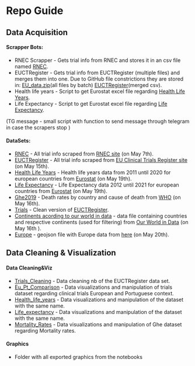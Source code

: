 # Repo Guide

## Data Acquisition

#### Scrapper Bots:

- RNEC Scrapper - Gets trial info from RNEC and stores it in an csv file named [RNEC](https://github.com/Dpf050/Programming-Project/blob/59d364b01eb7bc6cc0d765ac57d1de6b4c7d65e3/DataSets/RNEC.csv).
- EUCTRegister - Gets trial info from EUCTRegister (multiple files) and merges them into one. Due to GitHub file constrictions they are stored in: [EU_data.zip](https://drive.google.com/file/d/1TlMjoSPUPPzriZOIh_PvQjVAw3Pml0nx/view?usp=share_link)(all files by batch) [EUCTRegister](https://drive.google.com/file/d/1Lo6zbyhzTMww79L3ssETF51_E8rUqZi_/view?usp=share_link)(merged csv).
- Health life years - Script to get Eurostat excel file regarding [Health Life Years](https://github.com/Dpf050/Programming-Project/blob/744abdc3d2ea6aff87ff4cba54e512fafb962381/DataSets/Healthy%20Life%20Years.xlsx).
- Life Expectancy - Script to get Eurostat excel file regarding [Life Expectancy](https://github.com/Dpf050/Programming-Project/blob/744abdc3d2ea6aff87ff4cba54e512fafb962381/DataSets/Life%20Expectancy.xlsx).

 (TG message - small script with function to send message through telegram in case the scrapers stop )

#### DataSets:

- [RNEC](https://github.com/Dpf050/Programming-Project/blob/59d364b01eb7bc6cc0d765ac57d1de6b4c7d65e3/DataSets/RNEC.csv) - All trial info scraped from [RNEC site](https://www.rnec.pt/) (on May 7th).
- [EUCTRegister](https://drive.google.com/file/d/1Lo6zbyhzTMww79L3ssETF51_E8rUqZi_/view?usp=share_link) - All trial info scraped from [EU Clinical Trials Register site](https://www.clinicaltrialsregister.eu/) (on May 15th).
- [Health Life Years](https://github.com/Dpf050/Programming-Project/blob/744abdc3d2ea6aff87ff4cba54e512fafb962381/DataSets/Healthy%20Life%20Years.xlsx) - Health life years data from 2011 until 2020 for european countries from [Eurostat](https://ec.europa.eu/eurostat/web/main/data/database) (on May 19th).
- [Life Expectancy](https://github.com/Dpf050/Programming-Project/blob/744abdc3d2ea6aff87ff4cba54e512fafb962381/DataSets/Life%20Expectancy.xlsx) - Life Expectancy data 2012 until 2021 for european countries from [Eurostat](https://ec.europa.eu/eurostat/web/main/data/database) (on May 19th).
- [Ghe2019](https://github.com/Dpf050/Programming-Project/blob/532b41d1de3e1240ffbc285ebc5a672b52df3179/DataSets/ghe2019_death-rates-country.xlsx) - Death rates by country and cause of death from [WHO](https://www.who.int/data/gho/data/themes/mortality-and-global-health-estimates/ghe-leading-causes-of-death) (on May 16th).
- [Trials](https://github.com/Dpf050/Programming-Project/blob/cafa31719723bb14f37eba1ed59a488158e951d2/DataSets/trials.csv) - Clean version of [EUCTRegister](https://drive.google.com/file/d/1Lo6zbyhzTMww79L3ssETF51_E8rUqZi_/view?usp=share_link).
- [Continents acording to our world in data](https://github.com/Dpf050/Programming-Project/blob/da0f2a22ec2196547bd771d2710799a935252466/DataSets/continents-according-to-our-world-in-data.csv) - data file containing countries and respective continents (used for filtering) from [Our World in Data](https://ourworldindata.org/grapher/continents-according-to-our-world-in-data) (on May 16th ).
- [Europe](https://github.com/Dpf050/Programming-Project/blob/9ed09a328415075e0a1f8b1cf21bec2af4c22d93/DataSets/europe.geojson) - geojson file with Europe data from [here](https://github.com/leakyMirror/map-of-europe/blob/master/GeoJSON/europe.geojson) (on May 20th).

## Data Cleaning & Visualization

#### Data Cleaning&Viz

- [Trials_Cleaning](https://github.com/Dpf050/Programming-Project/blob/1728534270800b88fe8bc65926765e6e1c046b76/Cleaning&Viz/Trials_Cleaning.ipynb) - Data cleaning nb of the EUCTRegister data set.
- [Eu_Pt_Comparison](https://github.com/Dpf050/Programming-Project/blob/1728534270800b88fe8bc65926765e6e1c046b76/Cleaning&Viz/Eu_Pt_Comparison.ipynb) - Data visualizations and manipulation of trials dataset regarding clinical trials European and Portuguese context.
- [Health_life_years](https://github.com/Dpf050/Programming-Project/blob/1728534270800b88fe8bc65926765e6e1c046b76/Cleaning&Viz/Healthy_life_years.ipynb) - Data visualizations and manipulation of the dataset with the same name.
- [Life_expectancy](https://github.com/Dpf050/Programming-Project/blob/1728534270800b88fe8bc65926765e6e1c046b76/Cleaning&Viz/Life_expectancy.ipynb) - Data visualizations and manipulation of the dataset with the same name.
- [Mortality_Rates](https://github.com/Dpf050/Programming-Project/blob/1728534270800b88fe8bc65926765e6e1c046b76/Cleaning&Viz/Mortality_Rates.ipynb) - Data visualizations and manipulation of Ghe dataset regarding Mortality rates.

#### Graphics

- Folder with all exported graphics from the notebooks
